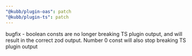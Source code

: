 ```yaml
---
"@kubb/plugin-oas": patch
"@kubb/plugin-ts": patch
---
```


bugfix - boolean consts are no longer breaking TS plugin output, and will result in the correct zod output. Number 0 const will also stop breaking TS plugin output
